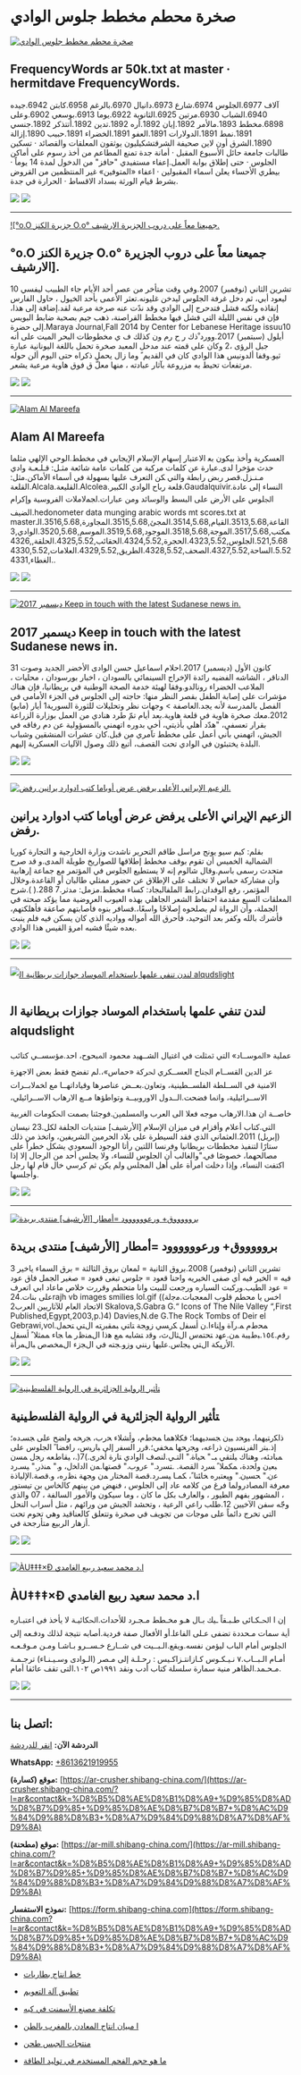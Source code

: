 # صخرة محطم مخطط جلوس الوادي

<a href="https://swt.shibang-china.com/?l=ar&img&k=%D8%B5%D8%AE%D8%B1%D8%A9+%D9%85%D8%AD%D8%B7%D9%85+%D9%85%D8%AE%D8%B7%D8%B7+%D8%AC%D9%84%D9%88%D8%B3+%D8%A7%D9%84%D9%88%D8%A7%D8%AF%D9%8A" target="_blank">![صخرة محطم مخطط جلوس الوادي](http://static.shibang-china.com/all-800x300/159.jpg)</a>

## FrequencyWords ar 50k.txt at master · hermitdave FrequencyWords.
آلاف 6977.الجلوس 6974.شارع 6973.دانيال 6970.بالرغم 6958.كابتن 6942.جيده 6940.الشباب 6930.مرتين 6925.الثانوية 6922.يوما 6913.بوسعي 6902.وعلى 6898.مخطط 1893.مالأمر 1892.إيان 1892.أره 1892.تدين 1892.أتتذكر 1892.جنسي 1891.نمط 1891.الدولارات 1891.العفو 1891.الخضراء 1891.حبيب 1890.إزالة 1890.الشرق أون لاين صحيفة الشرقتشكيليون يوثقون المعلقات والقصائد &middot; تسكين طالبات جامعة حائل الأسبوع المقبل &middot; أمانة جدة تمنع المطاعم من أخذ رسوم على أماكن الجلوس &middot; حتى إطلاق بوابة العمل.إعفاء مستفيدي &quot;حافز&quot; من الدخول لمدة 14 يوماً &middot; بيطري الأحساء يعلن اسماء المقبولين &middot; اعفاء «المتوفين» غير المنتظمين من القروض بشرط قيام الورثة بسداد الاقساط &middot; الحرارة في جدة.


<a href="https://whatsapp.shibangsoft.com/WhatsApp.php" target="_blank" title="WhatsApp">![](http://static.shibang-china.com/icon/whatsapp.png)</a> <a href="https://swt.shibang-china.com/?l=ar&icon&k=%D8%B5%D8%AE%D8%B1%D8%A9+%D9%85%D8%AD%D8%B7%D9%85+%D9%85%D8%AE%D8%B7%D8%B7+%D8%AC%D9%84%D9%88%D8%B3+%D8%A7%D9%84%D9%88%D8%A7%D8%AF%D9%8A" target="_blank">![](http://static.shibang-china.com/icon/chat-ar.png)</a>

---

<a href="https://swt.shibang-china.com/?l=ar&img&k=%D8%B5%D8%AE%D8%B1%D8%A9+%D9%85%D8%AD%D8%B7%D9%85+%D9%85%D8%AE%D8%B7%D8%B7+%D8%AC%D9%84%D9%88%D8%B3+%D8%A7%D9%84%D9%88%D8%A7%D8%AF%D9%8A" target="_blank">![°o.O جزيرة الكنز O.o° جميعنا معاً على دروب الجزيرة [الارشيف.](http://static.shibang-china.com/all-800x300/587.jpg)</a>

## °o.O جزيرة الكنز O.o° جميعنا معاً على دروب الجزيرة [الارشيف.
10 تشرين الثاني (نوفمبر) 2007.وفي وقت متأخر من عصر أحد الأيام جاء الطبيب ليفسي ليعود أبي، ثم دخل غرفة الجلوس ليدخن غليونه.تعثر الأعمى بأحد الخيول ، حاول الفارس إنقاذه ولكنه فشل فتدحرج إلى الوادي وقد ندًت عنه صرخة مرعبة لقد.إضافة إلى هذا، فإن في نفس الليلة التي فشل فيها مخطط القراصنة، ذهب جيم بصحبة ضابط البويس إلى حضرة.Maraya Journal,Fall 2014 by Center for Lebanese Heritage issuu10 أيلول (سبتمبر) 2017.وورد ْذك ر ح رم ون كذلك ف ي مخطوطات البحر الميت على أنه جبل الرؤى ،2 وكان على قمته عند مدخل المعبد صخرة تحمل باللغة اليونانية عبارة ثيو.وقفا ألدونيس هذا الوادي كان في القديم ً وما زال يحمل ذكراه حتى اليوم ألن حوله مرتفعات تحيط به مزروعة بآثار عبادته ، منها معلَّ ق فوق هاوية مرعبة يشعر.


<a href="https://whatsapp.shibangsoft.com/WhatsApp.php" target="_blank" title="WhatsApp">![](http://static.shibang-china.com/icon/whatsapp.png)</a> <a href="https://swt.shibang-china.com/?l=ar&icon&k=%D8%B5%D8%AE%D8%B1%D8%A9+%D9%85%D8%AD%D8%B7%D9%85+%D9%85%D8%AE%D8%B7%D8%B7+%D8%AC%D9%84%D9%88%D8%B3+%D8%A7%D9%84%D9%88%D8%A7%D8%AF%D9%8A" target="_blank">![](http://static.shibang-china.com/icon/chat-ar.png)</a>

---

<a href="https://swt.shibang-china.com/?l=ar&img&k=%D8%B5%D8%AE%D8%B1%D8%A9+%D9%85%D8%AD%D8%B7%D9%85+%D9%85%D8%AE%D8%B7%D8%B7+%D8%AC%D9%84%D9%88%D8%B3+%D8%A7%D9%84%D9%88%D8%A7%D8%AF%D9%8A" target="_blank">![Alam Al Mareefa](http://static.shibang-china.com/all-800x300/1337.jpg)</a>

## Alam Al Mareefa
اﻟﻌﺴﻜﺮﻳﺔ وأﺧﺬ ﺑﻴﻜﻮن ﺑﻌ اﻻﻋﺘﺒﺎر إﺳﻬﺎم اﻹﺳﻼم اﻹﻳﺠﺎﺑﻲ ﻓﻲ ﻣﺨﻄﻂ.اﻟﻮﺣﻲ اﻹﻟﻬﻲ ﻣﺜﻠﻤﺎ ﺣﺪث ﻣﺆﺧﺮا ﻟﺪى.ﻋﺒﺎرة ﻋﻦ ﻛﻠﻤﺎت ﻣﺮﻛﺒﺔ ﻣﻦ ﻛﻠﻤﺎت ﻋﺎﻣﺔ ﺷﺎﺋﻌﺔ ﻣﺜـﻞ: ﻗـﻠـﻌـﺔ وادي ﻣـﻨـﺰل.ﻗﺼﺮ رﺑﺾ راﺑﻄﺔ واﻟﺘﻲ ﻜﻦ اﻟﺘﻌﺮف ﻋﻠﻴﻬﺎ ﺑﺴﻬﻮﻟﺔ ﻓﻲ أﺳﻤﺎء اﻷﻣﺎﻛﻦ.ﻣﺜﻞ: اﻟﻘﻠﻌﺔ.Alcala.اﻟﻘﻠﻴﻌﺔ.Alcolea.ﻗﻠﻌﺔ رﺑﺎح اﻟﻮادي اﻟﻜﺒﻴﺮ.Gaudalquivir.اﻟﻨﺴﺎء إﻟﻰ ﻋﺎدة اﳉﻠﻮس ﻋﻠﻰ اﻷرض ﻋﻠﻰ اﻟﺒﺴﻂ واﻟﻮﺳﺎﺋﺪ وﻣﻦ ﻋﺒﺎرات.اﺠﻤﻟﺎﻣﻼت اﻟﻔﺮوﺳﻴﺔ وإﻛﺮام اﻟﻀﻴﻒ.hedonometer data munging arabic words mt scores.txt at master.القاعة,3513,5.68.القيام,3514,5.68.المجئ,3515,5.68.المجاورة,3516,5.68.المكتب,3517,5.68.الموجة,3518,5.68.الموجود,3519,5.68.الموسم,3520,5.68.الوادي,3521,5.68.الجلوس,4323,5.52.الحجرة,4324,5.52.الحقائب,4325,5.52.الحلقة,4326,5.52.الساحة,4327,5.52.الصحف,4328,5.52.الطريق,4329,5.52.العلامات,4330,5.52.الغطاء,4331.


<a href="https://whatsapp.shibangsoft.com/WhatsApp.php" target="_blank" title="WhatsApp">![](http://static.shibang-china.com/icon/whatsapp.png)</a> <a href="https://swt.shibang-china.com/?l=ar&icon&k=%D8%B5%D8%AE%D8%B1%D8%A9+%D9%85%D8%AD%D8%B7%D9%85+%D9%85%D8%AE%D8%B7%D8%B7+%D8%AC%D9%84%D9%88%D8%B3+%D8%A7%D9%84%D9%88%D8%A7%D8%AF%D9%8A" target="_blank">![](http://static.shibang-china.com/icon/chat-ar.png)</a>

---

<a href="https://swt.shibang-china.com/?l=ar&img&k=%D8%B5%D8%AE%D8%B1%D8%A9+%D9%85%D8%AD%D8%B7%D9%85+%D9%85%D8%AE%D8%B7%D8%B7+%D8%AC%D9%84%D9%88%D8%B3+%D8%A7%D9%84%D9%88%D8%A7%D8%AF%D9%8A" target="_blank">![ديسمبر 2017 Keep in touch with the latest Sudanese news in.](http://static.shibang-china.com/all-800x300/1515.jpg)</a>

## ديسمبر 2017 Keep in touch with the latest Sudanese news in.
31 كانون الأول (ديسمبر) 2017.احلام اسماعيل حسن الوادى الأخضر الجديد وصوت الدناقر ، الشاشه الفضيه رائدة الإخراج السينمائي بالسودان ، اخبار بورسودان ، محليات ، الملاعب الخضراء رونالدو.وفقا لهيئة خدمة الصحة الوطنية في بريطانيا، فإن هناك مؤشرات على إصابة الطفل بقصر النظر منها: حاجته إلى الجلوس في الجزء الأمامي في الفصل بالمدرسة لأنه يجد.العاصفة &gt; وجهات نظر وتحليلات للثورة السورية1 أيار (مايو) 2012.معك صخرة هاوية في قلعة هاوية.بعد أيام تمّ طرد هنادي من العمل بوزارة الزراعة بقرار تعسفي، &quot;هدّد أهلي بأذيتي، أخي بدوره اتهمني بالمسؤولية عن دم رفاقه في الجيش، اتهمني بأني أعمل على مخطط تآمري من قبل.كان عشرات المنشقين وشباب البلدة يختبئون في الوادي تحت القصف، أتبع ذلك وصول الآليات العسكرية إليهم.


<a href="https://whatsapp.shibangsoft.com/WhatsApp.php" target="_blank" title="WhatsApp">![](http://static.shibang-china.com/icon/whatsapp.png)</a> <a href="https://swt.shibang-china.com/?l=ar&icon&k=%D8%B5%D8%AE%D8%B1%D8%A9+%D9%85%D8%AD%D8%B7%D9%85+%D9%85%D8%AE%D8%B7%D8%B7+%D8%AC%D9%84%D9%88%D8%B3+%D8%A7%D9%84%D9%88%D8%A7%D8%AF%D9%8A" target="_blank">![](http://static.shibang-china.com/icon/chat-ar.png)</a>

---

<a href="https://swt.shibang-china.com/?l=ar&img&k=%D8%B5%D8%AE%D8%B1%D8%A9+%D9%85%D8%AD%D8%B7%D9%85+%D9%85%D8%AE%D8%B7%D8%B7+%D8%AC%D9%84%D9%88%D8%B3+%D8%A7%D9%84%D9%88%D8%A7%D8%AF%D9%8A" target="_blank">![الزعيم الإيراني الأعلى يرفض عرض أوباما كتب ادوارد يرانين رفض.](http://static.shibang-china.com/all-800x300/237.jpg)</a>

## الزعيم الإيراني الأعلى يرفض عرض أوباما كتب ادوارد يرانين رفض.
بقلم: كيم سيو يونج مراسل طاقم التحرير ناشدت وزارة الخارجية و التجارة كوريا الشمالية الخميس أن تقوم بوقف مخطط إطلاقها للصواريخ طويلة المدى.و قد صرح متحدث رسمى باسم.وقال شالوم إنه لا يستطيع الجلوس في المؤتمر مع جماعة إرهابية وأن مشاركة حماس لا تختلف على الإطلاق عن حضور ممثلي طالبان أو القاعدة.وخلال المؤتمر، رفع الوفدان.رابط الملفالبجاد: كساء مخطط.مزمل: مدثر.7 288.( ).شرح المعلقات السبع مقدمة احتفاظ الشعر الجاهلي بهذه العيوب العروضية مما يؤكد صحته في الجملة، وأن الرواة لم يصلحوه إصلاحًا واسعًا،.فسافر بنوه فأصابتهم صاعقة فأهلكتهم، فأشرك بالله وكفر بعد التوحيد، فأحرق الله أمواله وواديه الذي كان يسكن فيه فلم ينبت بعده شيئًا فشبه امرؤ القيس هذا الوادي.


<a href="https://whatsapp.shibangsoft.com/WhatsApp.php" target="_blank" title="WhatsApp">![](http://static.shibang-china.com/icon/whatsapp.png)</a> <a href="https://swt.shibang-china.com/?l=ar&icon&k=%D8%B5%D8%AE%D8%B1%D8%A9+%D9%85%D8%AD%D8%B7%D9%85+%D9%85%D8%AE%D8%B7%D8%B7+%D8%AC%D9%84%D9%88%D8%B3+%D8%A7%D9%84%D9%88%D8%A7%D8%AF%D9%8A" target="_blank">![](http://static.shibang-china.com/icon/chat-ar.png)</a>

---

<a href="https://swt.shibang-china.com/?l=ar&img&k=%D8%B5%D8%AE%D8%B1%D8%A9+%D9%85%D8%AD%D8%B7%D9%85+%D9%85%D8%AE%D8%B7%D8%B7+%D8%AC%D9%84%D9%88%D8%B3+%D8%A7%D9%84%D9%88%D8%A7%D8%AF%D9%8A" target="_blank">![ﻟﻨﺪن ﺗﻨﻔﻲ ﻋﻠﻤﻬﺎ ﺑﺎﺳﺘﺨﺪام اﳌﻮﺳﺎد ﺟﻮازات ﺑﺮﻳﻄﺎﻧﻴﺔ اﻟ alqudslight](http://static.shibang-china.com/all-800x300/840.jpg)</a>

## ﻟﻨﺪن ﺗﻨﻔﻲ ﻋﻠﻤﻬﺎ ﺑﺎﺳﺘﺨﺪام اﳌﻮﺳﺎد ﺟﻮازات ﺑﺮﻳﻄﺎﻧﻴﺔ اﻟ alqudslight
ﻋﻤﻠﻴﺔ «اﳌﻮﺳــﺎد» اﻟﺘﻲ ﲤﺜﻠﺖ ﻓﻲ اﻏﺘﻴﺎل اﻟﺸــﻬﻴﺪ ﻣﺤﻤﻮد اﳌﺒﺤﻮح، اﺣﺪ.ﻣﺆﺳﺴــﻲ ﻛﺘﺎﺋﺐ ﻋﺰ اﻟﺪﻳﻦ اﻟﻘﺴــﺎم اﳉﻨﺎح اﻟﻌﺴــﻜﺮي ﳊﺮﻛﺔ «ﺣﻤﺎس»،.ﻟﻢ ﺗﻔﻀﺢ ﻓﻘﻂ ﺑﻌﺾ اﻻﺟﻬﺰة اﻻﻣﻨﻴﺔ ﻓﻲ اﻟﺴــﻠﻄﺔ اﻟﻔﻠﺴــﻄﻴﻨﻴﺔ، وﺗﻌﺎون.ﺑﻌــﺾ ﻋﻨﺎﺻﺮﻫﺎ وﻗﻴﺎداﺗﻬــﺎ ﻣﻊ اﺨﻤﻟﺎﺑــﺮات اﻻﺳــﺮاﺋﻴﻠﻴﺔ، واﳕﺎ ﻓﻀﺤﺖ.اﻟــﺪول اﻻوروﺑﻴــﺔ وﺗﻮاﻃﺆﻫﺎ ﻣــﻊ اﻻرﻫﺎب اﻻﺳــﺮاﺋﻴﻠﻲ، ﺧﺎﺻــﺔ ان ﻫﺬا.اﻻرﻫﺎب ﻣﻮﺟﻪ ﻓﻌﻼ اﻟﻰ اﻟﻌﺮب واﳌﺴﻠﻤﲔ.ﻓﻮﺟﺌﻨﺎ ﺑﺼﻤﺖ اﳊﻜﻮﻣﺎت اﻟﻐﺮﺑﻴﺔ اﻟﺘﻲ.كتاب أعلام وأقزام فى ميزان الإسلام [الأرشيف] منتديات الجلفة لكل.23 نيسان (إبريل) 2011.العثماني الذي فقد السيطرة على بلاد الحرمين الشريفين، واتخذ من ذلك ستارًا لتنفيذ مخططات بريطانيا وفرنسا اللتين رأتا الوجود السعودي يشكل خطراً على مصالحهما، خصوصًا في.&quot;والغالب أن الجلوس للنساء، ولا يجلس أحد من الرجال إلا إذا اكتفت النساء، وإذا دخلت امرأة على أهل المجلس ولم يكن ثم كرسي خال قام لها رجل وأجلسها.


<a href="https://whatsapp.shibangsoft.com/WhatsApp.php" target="_blank" title="WhatsApp">![](http://static.shibang-china.com/icon/whatsapp.png)</a> <a href="https://swt.shibang-china.com/?l=ar&icon&k=%D8%B5%D8%AE%D8%B1%D8%A9+%D9%85%D8%AD%D8%B7%D9%85+%D9%85%D8%AE%D8%B7%D8%B7+%D8%AC%D9%84%D9%88%D8%B3+%D8%A7%D9%84%D9%88%D8%A7%D8%AF%D9%8A" target="_blank">![](http://static.shibang-china.com/icon/chat-ar.png)</a>

---

<a href="https://swt.shibang-china.com/?l=ar&img&k=%D8%B5%D8%AE%D8%B1%D8%A9+%D9%85%D8%AD%D8%B7%D9%85+%D9%85%D8%AE%D8%B7%D8%B7+%D8%AC%D9%84%D9%88%D8%B3+%D8%A7%D9%84%D9%88%D8%A7%D8%AF%D9%8A" target="_blank">![بروووووق+ ورعوووووود =أمطار [الأرشيف] منتدى بريدة](http://static.shibang-china.com/all-800x300/730.jpg)</a>

## بروووووق+ ورعوووووود =أمطار [الأرشيف] منتدى بريدة
3 تشرين الثاني (نوفمبر) 2008.بروق الثانية = لمعان بروق الثالثة = برق السماء ياخير فيه = الخير فيه أي صفى الخيريه واحنا قعود = جلوس تبغى قعود = صغير الجمل فاق عود = عود الطيب.وركبت السياره ورجعت للبيت وانا متحطم وقررت خلاص ماعاد ابي اتعرف على بنات.24rajh vb images smilies lol.gif ((اخس يا محطم قلوب المعجبات.ﻣﺟﻟﺔ الاتحاد العام للآثاريين العرب2 Skalova,S.Gabra G.“ Icons of The Nile Valley “,First Published,Egypt,2003,p.)4) Davies,N.de G.The Rock Tombs of Deir el Gebrawi,vol.ﻤﺤﻁﻡ ﻤ.ﺭﺁﺓ ﻭﺇﻨﺎﺀﺍ.ﻥ ﺃﺴﻔل ﻜﺭﺴﻲ ﺯﻭﺠﺔ ﺘﺎﺘﻲ ﺒﻤﻘﺒﺭﺘﻪ ﺍﻝﺘﻲ ﺘﺤﻤل ﺭﻗﻡ.١٥٤.ﺒﻁﻴﺒﺔ ﻤﻥ.ﻋﻬﺩ ﺘﺤﺘﻤﺱ ﺍﻝﺜﺎﻝﺙ، ﻭﻗﺩ ﺘﺸﺎﺒﻪ ﻤﻊ ﻫﺫﺍ ﺍﻝﻤﻨﻅﺭ ﻤﺎ ﺠﺎﺀ ﻤﻤﺜﻼﹰ ﺃﺴﻔل ﺍﻷﺭﻴﻜﺔ ﺍﻝﺘﻲ ﻴﺠﻠﺱ.ﻋﻠﻴﻬﺎ ﺭﻨﻨﻲ ﻭﺯﻭ.ﺠﺘﻪ ﻓﻲ ﺍﻝﺠﺯﺀ ﺍﻝﻤﺨﺼﺹ ﺒﺎﻝﻤﺭﺃﺓ.


<a href="https://whatsapp.shibangsoft.com/WhatsApp.php" target="_blank" title="WhatsApp">![](http://static.shibang-china.com/icon/whatsapp.png)</a> <a href="https://swt.shibang-china.com/?l=ar&icon&k=%D8%B5%D8%AE%D8%B1%D8%A9+%D9%85%D8%AD%D8%B7%D9%85+%D9%85%D8%AE%D8%B7%D8%B7+%D8%AC%D9%84%D9%88%D8%B3+%D8%A7%D9%84%D9%88%D8%A7%D8%AF%D9%8A" target="_blank">![](http://static.shibang-china.com/icon/chat-ar.png)</a>

---

<a href="https://swt.shibang-china.com/?l=ar&img&k=%D8%B5%D8%AE%D8%B1%D8%A9+%D9%85%D8%AD%D8%B7%D9%85+%D9%85%D8%AE%D8%B7%D8%B7+%D8%AC%D9%84%D9%88%D8%B3+%D8%A7%D9%84%D9%88%D8%A7%D8%AF%D9%8A" target="_blank">![ﺘﺄﺜﻴﺭ ﺍﻟﺭﻭﺍﻴﺔ ﺍﻟﺠﺯﺍﺌﺭﻴﺔ ﻓﻲ ﺍﻟﺭﻭﺍﻴﺔ ﺍﻟﻔﻠﺴﻁﻴﻨﻴﺔ](http://static.shibang-china.com/all-800x300/1244.jpg)</a>

## ﺘﺄﺜﻴﺭ ﺍﻟﺭﻭﺍﻴﺔ ﺍﻟﺠﺯﺍﺌﺭﻴﺔ ﻓﻲ ﺍﻟﺭﻭﺍﻴﺔ ﺍﻟﻔﻠﺴﻁﻴﻨﻴﺔ
ﺫﺍﻜﺭﺘﻴﻬﻤﺎ، ﻴﻭﺤﺩ ﺒﻴﻥ ﺠﺴﺩﻴﻬﻤﺎ؛ ﻓﻜﻼﻫﻤﺎ ﻤﺤﻁﻡ، ﻭﺃﺸﻼﺀ ﺤﺭﺏ، ﺠﺭﺤﻪ ﻭﺍﻀﺢ ﻋﻠﻰ ﺠﺴـﺩﻩ؛ ﺇﺫ.ﺒﺘﺭ ﺍﻟﻔﺭﻨﺴﻴﻭﻥ ﺫﺭﺍﻋﻪ، ﻭﺠﺭﺤﻬﺎ ﻤﺨﻔﻲ؛.ﻗﺭﺭ ﺍﻟﺴﻔﺭ ﺇﻟﻰ ﺒﺎﺭﻴﺱ، ﺭﺍﻓﻀﺎﹰ ﺍﻟﺠﻠﻭﺱ ﻋﻠﻰ ﻤﺒﺎﺩﺌﻪ، ﻭﻫﻨﺎﻙ ﻴﻠﺘﻘﻲ ﺒـ.&quot; ﺤﻴﺎﺓ.&quot; ﺍﻟﺘـﻲ.ﻟﻨﺼﻑ ﺍﻟﻭﺍﺩﻱ ﺘﺎﺭﺓ ﺃﺨﺭﻯ.)7(.، ﻴﻘﺎﻁﻌﻪ ﺭﺠل ﻤﺴﻥ ﺒﻌﻴﻥ ﻭﺍﺤﺩﺓ، ﻤﻜﻤﻼﹰ ﺴﺭﺩ ﺍﻟﻘﺼﺔ. .ﺘﺴﺭﺩ.&quot; ﻋﺭﻭﺏ.&quot; ﻗﺼﺘﻬﺎ.ﻤﻥ ﺍﻟﺩﺍﺨل، ﻭ.&quot; ﻤﻨﺫﺭ.&quot; ﻴﺴـﺭﺩ ﻋﻥ.&quot; ﺤﺴﻴﻥ.&quot; ﻭﻴﻌﺘﺒﺭﻩ ﺨﺎﺌﻨﺎﹰ، ﻜﻤـﺎ ﻴﺴـﺭﺩ.ﻗﺼﺔ ﺍﻟﻤﺨﺘﺎﺭ ﻤﻥ ﻭﺠﻬﺔ ﻨﻅﺭﻩ، ﻭ.ﻗﺼﺔ.الإلياذة معرفة المصادرولما فرغ من كلامه عاد إلى الجلوس ، فنهض من بينهم كالخاس بن تيستور ، المشهور بفهم الطيور ، والعارف بكل ما كان ، وما سيكون والأمور السالفة ، 07 والذي وجّه سفن الآخيين 12.طلب راعي الرعية ، وتحشد الجيش من ورائهم ، مثل أسراب النحل التي تخرج دائماً على موجات من تجويف في صخرة وتتعلق كالعناقيد وهي تحوم تحت أزهار الربيع متأرجحة في.


<a href="https://whatsapp.shibangsoft.com/WhatsApp.php" target="_blank" title="WhatsApp">![](http://static.shibang-china.com/icon/whatsapp.png)</a> <a href="https://swt.shibang-china.com/?l=ar&icon&k=%D8%B5%D8%AE%D8%B1%D8%A9+%D9%85%D8%AD%D8%B7%D9%85+%D9%85%D8%AE%D8%B7%D8%B7+%D8%AC%D9%84%D9%88%D8%B3+%D8%A7%D9%84%D9%88%D8%A7%D8%AF%D9%8A" target="_blank">![](http://static.shibang-china.com/icon/chat-ar.png)</a>

---

<a href="https://swt.shibang-china.com/?l=ar&img&k=%D8%B5%D8%AE%D8%B1%D8%A9+%D9%85%D8%AD%D8%B7%D9%85+%D9%85%D8%AE%D8%B7%D8%B7+%D8%AC%D9%84%D9%88%D8%B3+%D8%A7%D9%84%D9%88%D8%A7%D8%AF%D9%8A" target="_blank">![ÀU‡‡‡×Ð ا.د محمد سعيد ربيع الغامدي](http://static.shibang-china.com/all-800x300/1143.jpg)</a>

## ÀU‡‡‡×Ð ا.د محمد سعيد ربيع الغامدي
إن ا اﳊـﻜـﺎﺋﻰ ﻃـﺒـﻘﺎً ـﻴﻚ ﺑـﺎل ﻫـﻮ ﻣﺨـﻄﻂ ﻣـﺠـﺮد ﻟﻸﺣﺪاث.اﳊﻜﺎﺋﻴـﺔ ﻻ ﻳﺄﺧﺬ ﻓﻰ اﻋﺘﺒـﺎره أﻳﺔ ﺳﻤﺎت ﻣـﺤﺪدة ﺗﻀﻔﻰ ﻋـﻠﻰ اﻟﻔﺎﻋﻠ.أو اﻷﻓﻌﺎل ﺻﻔﺔ ﻓﺮدﻳﺔ.أﺻﺎﺑﻪ ﻧﺘﻴﺠﺔ ﻟﺬﻟﻚ ودﻓـﻌﻪ إﻟﻰ اﳉﻠﻮس أﻣﺎم اﻟﺒﺎب ﻟﻴﺆﻣﻦ ﻧﻔﺴﻪ.وﻳﻘﻊ.اﻟـﺒــﻴﺖ ﻓﻰ ﺷــﺎرع ﺧـﺴــﺮو ﺑـﺎﺷـﺎ وﻣـﻦ ﻣـﻮﻗـﻌـﻪ أﻣـﺎم اﻟـﺒــﺎب.٧ ﻧـﻴـﻜـﻮس ﻛـﺎزاﻧﺘـﺰاﻛـﻴﺲ : رﺣـﻠـﺔ إﻟﻰ ﻣـﺼﺮ (اﻟـﻮادى وﺳـﻴـﻨـﺎء) ﺗﺮﺟـﻤـﺔ ﻣـﺤـﻤﺪ.اﻟﻈﺎﻫﺮ ﻣﻨﻴﺔ ﺳﻤﺎرة ﺳﻠﺴﻠﺔ ﻛﺘﺎب أدب وﻧﻘﺪ ١٩٩١ص ١٠٢.اﻟﺘﻰ ﺗﻘﻒ ﻋﺎﺋﻘﺎ أﻣﺎم.

<a href="https://whatsapp.shibangsoft.com/WhatsApp.php" target="_blank" title="WhatsApp">![](http://static.shibang-china.com/icon/whatsapp.png)</a> <a href="https://swt.shibang-china.com/?l=ar&icon&k=%D8%B5%D8%AE%D8%B1%D8%A9+%D9%85%D8%AD%D8%B7%D9%85+%D9%85%D8%AE%D8%B7%D8%B7+%D8%AC%D9%84%D9%88%D8%B3+%D8%A7%D9%84%D9%88%D8%A7%D8%AF%D9%8A" target="_blank">![](http://static.shibang-china.com/icon/chat-ar.png)</a>

---
## اتصل بنا:

**الدردشة الآن:** [انقر للدردشة](https://swt.shibang-china.com?l=ar&contact&k=%D8%B5%D8%AE%D8%B1%D8%A9+%D9%85%D8%AD%D8%B7%D9%85+%D9%85%D8%AE%D8%B7%D8%B7+%D8%AC%D9%84%D9%88%D8%B3+%D8%A7%D9%84%D9%88%D8%A7%D8%AF%D9%8A)

**WhatsApp:**  [+8613621919955](https://whatsapp.shibangsoft.com/WhatsApp.php)

**موقع (كسارة):** [https://ar-crusher.shibang-china.com/](https://ar-crusher.shibang-china.com/?l=ar&contact&k=%D8%B5%D8%AE%D8%B1%D8%A9+%D9%85%D8%AD%D8%B7%D9%85+%D9%85%D8%AE%D8%B7%D8%B7+%D8%AC%D9%84%D9%88%D8%B3+%D8%A7%D9%84%D9%88%D8%A7%D8%AF%D9%8A)

**موقع (مطحنة):** [https://ar-mill.shibang-china.com/](https://ar-mill.shibang-china.com/?l=ar&contact&k=%D8%B5%D8%AE%D8%B1%D8%A9+%D9%85%D8%AD%D8%B7%D9%85+%D9%85%D8%AE%D8%B7%D8%B7+%D8%AC%D9%84%D9%88%D8%B3+%D8%A7%D9%84%D9%88%D8%A7%D8%AF%D9%8A)

**نموذج الاستفسار:** [https://form.shibang-china.com](https://form.shibang-china.com?l=ar&contact&k=%D8%B5%D8%AE%D8%B1%D8%A9+%D9%85%D8%AD%D8%B7%D9%85+%D9%85%D8%AE%D8%B7%D8%B7+%D8%AC%D9%84%D9%88%D8%B3+%D8%A7%D9%84%D9%88%D8%A7%D8%AF%D9%8A)

* [خط انتاج بطاريات](../22/%D8%AE%D8%B7%20%D8%A7%D9%86%D8%AA%D8%A7%D8%AC%20%D8%A8%D8%B7%D8%A7%D8%B1%D9%8A%D8%A7%D8%AA.md)

* [تطبيق آلة التعويم](../25/%D8%AA%D8%B7%D8%A8%D9%8A%D9%82%20%D8%A2%D9%84%D8%A9%20%D8%A7%D9%84%D8%AA%D8%B9%D9%88%D9%8A%D9%85.md)

* [تكلفة مصنع الأسمنت في كيه](../24/%D8%AA%D9%83%D9%84%D9%81%D8%A9%20%D9%85%D8%B5%D9%86%D8%B9%20%D8%A7%D9%84%D8%A3%D8%B3%D9%85%D9%86%D8%AA%20%D9%81%D9%8A%20%D9%83%D9%8A%D9%87.md)

* [ا مبيان انتاج المعادن بالمغرب بالطن](../22/%D8%A7%20%D9%85%D8%A8%D9%8A%D8%A7%D9%86%20%D8%A7%D9%86%D8%AA%D8%A7%D8%AC%20%D8%A7%D9%84%D9%85%D8%B9%D8%A7%D8%AF%D9%86%20%D8%A8%D8%A7%D9%84%D9%85%D8%BA%D8%B1%D8%A8%20%D8%A8%D8%A7%D9%84%D8%B7%D9%86.md)

* [منتجات الجبس طحن](../23/%D9%85%D9%86%D8%AA%D8%AC%D8%A7%D8%AA%20%D8%A7%D9%84%D8%AC%D8%A8%D8%B3%20%D8%B7%D8%AD%D9%86.md)

* [ما هو حجم الفحم المستخدم في توليد الطاقة](../21/%D9%85%D8%A7%20%D9%87%D9%88%20%D8%AD%D8%AC%D9%85%20%D8%A7%D9%84%D9%81%D8%AD%D9%85%20%D8%A7%D9%84%D9%85%D8%B3%D8%AA%D8%AE%D8%AF%D9%85%20%D9%81%D9%8A%20%D8%AA%D9%88%D9%84%D9%8A%D8%AF%20%D8%A7%D9%84%D8%B7%D8%A7%D9%82%D8%A9.md)